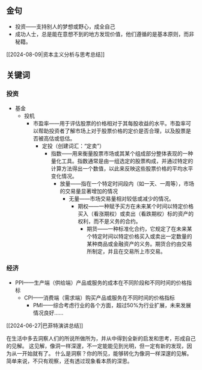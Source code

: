 ## 金句

- 投资——支持别人的梦想或野心，成全自己
- 成功人士，总是能在意想不到的地方发现价值，他们遵循的是基本原则，而非秘籍。

[[2024-08-09|资本主义分析与思考总结]] 

## 关键词

### 投资

- 基金
	- 投机
		- 市盈率——用于评估股票的价格相对于其每股收益的水平。市盈率可以帮助投资者了解市场上对于股票价格的定价是否合理，以及股票是否被高估或低估。
			- 定投（创建词汇：“定卖”）
				- 指数——用来衡量股票市场或其某个组成部分整体表现的一种量化工具。指数通常是由一组选定的股票构成，并通过特定的计算方法得出一个数值，以此来反映这些股票价格的平均水平变化情况。
					- 放量——指在一个特定时间段内（如一天、一周等），市场的交易量显著增加的情况
						- 无量——市场交易量相对较低或减少的情况。
							- 期权——一种赋予买方在未来某个时间以特定价格买入（看涨期权）或卖出（看跌期权）标的资产的权利，而不是义务的合约。
								- 期货——一种标准化合约，它规定了在未来某个特定时间以特定价格买入或卖出一定数量的某种商品或金融资产的义务。期货合约由交易所制定，并且在交易所上市交易。

### 经济

- PPI——生产端（供给端）产品或服务的成本在不同阶段和不同时间的价格指标
	- CPI——消费端（需求端）购买产品或服务在不同时间的价格指标
		- PMI——综合考虑行业的各个方面，超过50%为行业扩展，未来发展情况良好……







[[2024-06-27|巴菲特演讲总结]] 


在生活中多去洞察人们的所说所做所为，并从中得到全新的启发和思考，形成自己的见解。
这见解，像洞一样深邃，不一定能能见到光明，但一定有新的发现，因为从一开始就有了。
什么是洞察？你的所见，能够转化为像洞一样深邃的见解。简单来说，不只有观察，还有透过现象看本质的深思。
